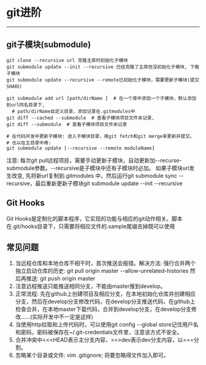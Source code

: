 # git进阶
---

## git子模块(submodule)

```
git clone --recursive url 克隆主库时初始化子模块
git submodule update --init --recursive 已经克隆了主库但没初始化子模块, 下载子模块
git submodule update --recursive --remote已初始化子模块，需要更新子模块(提交SHA码)

git submodule add url [path/dirName ]  # 在一个库中添加一个子模块，默认添加到url同名目录下,  
  # path/dirName自定义目录，添加记录在.gitmodules中
git diff --cached --submodule  # 查看子模块项目文件夹记录,
git diff --submodule  # 查看子模块项目文件夹记录

# 在代码开发中更新子模块: 进入子模块目录，用git fetch和git merge来更新并提交。
# 也以在主目录中用: 
git submodule update [--recursive --remote moduleName]
```
注意: 每次git pull远程项目，需要手动更新子模块，自动更新加--recurse-submodule参数。--recursive是子模块中还有子模块时必加。
如果子模块url发生改变, 先将新url复制到.gitmodules 中，然后运行git submodule sync --recursive，最后重新更新子模块git submodule update --init --recursive

## Git Hooks

Git Hooks是定制化的脚本程序，它实现的功能与相应的git动作相关。脚本在.git/hooks目录下，只需要将相应文件的.sample尾缀去掉既可以使用

## 常见问题

1. 当远程仓库和本地仓库不相干时，首次推送会报错。解决方法: 强行合并两个独立启动仓库的历史: git pull origin master --allow-unrelated-histories 然后再推送: git push origin master
2. 注意远程推送只能推送相同分支，不能由master推到develop。
3. 正常流程: 先在github上创建项目及相应分支，在本地初始化仓库并创建相应分支，然后在develop分支修改代码，在develop分支推送代码，在github上检查合并，在本地master下载代码，合并到develop分支，在develop分支修改......(实际开发中不一定是这样)
4. 当使用http拉取和上传代码时，可以使用git config --global  store记住用户名和密码，密码被保存在~/.git-credentials文件里，注意该方式不安全。
5. 合并冲突中<<<HEAD表示主分支内容，>>>dev表示dev分支内容，以===分割。
7. 忽略某个目录或文件: vim .gitignore; 将要忽略得文件加入即可。
